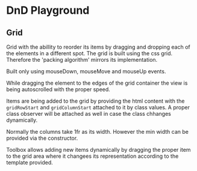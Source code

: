 # DnD Playground

## Grid
Grid with the abillity to reorder its items by dragging and dropping each of the elements in a different spot. The grid is built using the css grid. Therefore the 'packing algorithm' mirrors its implementation.

Built only using mouseDown, mouseMove and mouseUp events.

While dragging the element to the edges of the grid container the view is being autoscrolled with the proper speed.

Items are being added to the grid by providing the html content with the `gridRowStart` and `gridColumnStart` attached to it by class values. A proper class observer will be attached as well in case the class chhanges dynamically.

Normally the columns take 1fr as its width. However the min width can be provided via the constructor.

Toolbox allows adding new items dynamically by dragging the proper item to the grid area where it changees its representation according to the template provided.